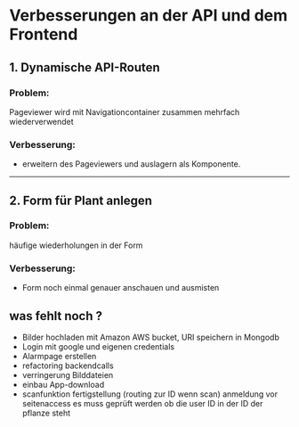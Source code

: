 # Verbesserungen an der API und dem Frontend

## 1. Dynamische API-Routen
### Problem:
Pageviewer wird mit Navigationcontainer zusammen mehrfach wiederverwendet 

### Verbesserung:
- erweitern des Pageviewers und auslagern als Komponente.

---

## 2. Form für Plant anlegen
### Problem:
häufige wiederholungen in der Form

### Verbesserung:
- Form noch einmal genauer anschauen und ausmisten




## was fehlt noch ? 
- Bilder hochladen mit Amazon AWS bucket, URI speichern in Mongodb
- Login mit google und eigenen credentials 
- Alarmpage erstellen
- refactoring backendcalls
- verringerung Bilddateien 
- einbau App-download 
- scanfunktion fertigstellung (routing zur ID wenn scan) anmeldung vor seitenaccess es muss geprüft werden ob die user ID in der ID der pflanze steht